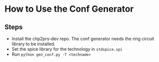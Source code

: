 # How to Use the Conf Generator

## Steps
- Install the chp2prs-dev repo. The conf generator needs the ring circuit library to be installed.
- Set the spice library for the technology in `stdspice.spi`
- Run `python gen_conf.py -T <techname>`